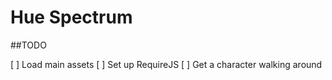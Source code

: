 Hue Spectrum
============

##TODO

 [ ] Load main assets
 [ ] Set up RequireJS
 [ ] Get a character walking around
